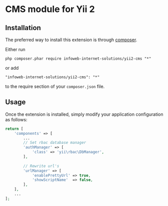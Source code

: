 CMS module for Yii 2
========================

Installation
------------

The preferred way to install this extension is through [composer](http://getcomposer.org/download/).

Either run

```
php composer.phar require infoweb-internet-solutions/yii2-cms "*"
```

or add

```
"infoweb-internet-solutions/yii2-cms": "*"
```

to the require section of your `composer.json` file.


Usage
-----

Once the extension is installed, simply modify your application configuration as follows:

```php
return [
    'components' => [
        ...        
        // Set rbac database manager
        'authManager' => [
            'class' => 'yii\rbac\DbManager',
        ],
        
        // Rewrite url's
        'urlManager' => [
            'enablePrettyUrl' => true,
            'showScriptName'  => false,
        ],
    ],
    ...
];
```
